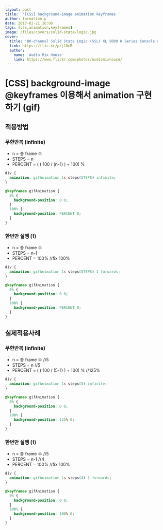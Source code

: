 ```yaml
---
layout: post
title:  '[CSS] background-image animation keyframes '
author: formation.p
date: 2017-02-21 16:00
tags: [css,animation,keyframes]
image: /files/covers/solid-state-logic.jpg
cover:
  title: '80-channel Solid State Logic (SSL) XL 9000 K Series Console at Audio Mix House, Studio B'
  link: https://flic.kr/p/j1DcB
  author:
    name: 'Audio Mix House'
    link: https://www.flickr.com/photos/audiomixhouse/
---
```


# [CSS] background-image @keyframes 이용해서 animation 구현하기 (gif)

## 적용방법
### 무한반복 (infinite)
* n = 총 frame 수
* STEPS = n
* PERCENT = ( ( 100 / (n-1) ) + 100) %

```css
div {
  animation: gifAnimation 1s steps(STEPS) infinite;
}

@keyframes gifAnimation {
  0% {
    background-position: 0 0;
  }
  100% {
    background-position: PERCENT 0;
  }
}
```

### 한번만 실행 (1)
* n = 총 frame 수
* STEPS = n-1
* PERCENT = 100% //fix 100%

```css
div {
  animation: gifAnimation 1s steps(STEPS) 1 forwards;
}

@keyframes gifAnimation {
  0% {
    background-position: 0 0;
  }
  100% {
    background-position: PERCENT 0;
  }
}
```

## 실제적용사례
### 무한반복 (infinite)
* n = 총 frame 수 //5
* STEPS = n //5
* PERCENT = ( ( 100 / (5-1) ) + 100) % //125%

```css
div {
  animation: gifAnimation 1s steps(5) infinite;
}

@keyframes gifAnimation {
  0% {
    background-position: 0 0;
  }
  100% {
    background-position: 125% 0;
  }
}
```

### 한번만 실행 (1)
* n = 총 frame 수 //5
* STEPS = n-1 //4
* PERCENT = 100% //fix 100%

```css
div {
  animation: gifAnimation 1s steps(4) 1 forwards;
}

@keyframes gifAnimation {
  0% {
    background-position: 0 0;
  }
  100% {
    background-position: 100% 0;
  }
}
```

